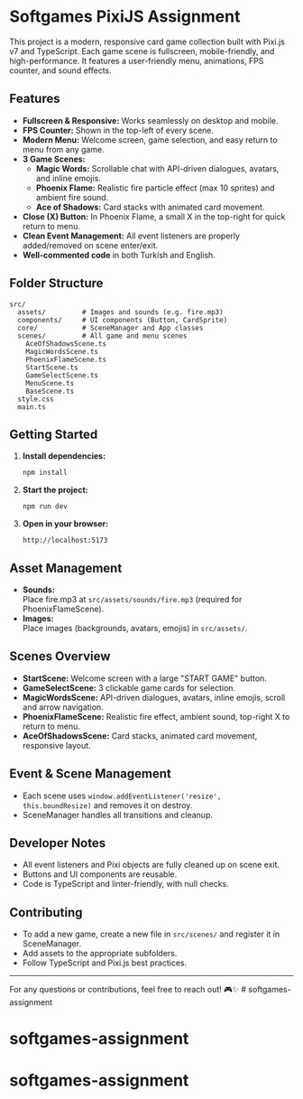 # Softgames PixiJS Assignment

This project is a modern, responsive card game collection built with Pixi.js v7 and TypeScript.
Each game scene is fullscreen, mobile-friendly, and high-performance.
It features a user-friendly menu, animations, FPS counter, and sound effects.

## Features

- **Fullscreen & Responsive:** Works seamlessly on desktop and mobile.
- **FPS Counter:** Shown in the top-left of every scene.
- **Modern Menu:** Welcome screen, game selection, and easy return to menu from any game.
- **3 Game Scenes:**
  - **Magic Words:** Scrollable chat with API-driven dialogues, avatars, and inline emojis.
  - **Phoenix Flame:** Realistic fire particle effect (max 10 sprites) and ambient fire sound.
  - **Ace of Shadows:** Card stacks with animated card movement.
- **Close (X) Button:** In Phoenix Flame, a small X in the top-right for quick return to menu.
- **Clean Event Management:** All event listeners are properly added/removed on scene enter/exit.
- **Well-commented code** in both Turkish and English.

## Folder Structure

```
src/
  assets/         # Images and sounds (e.g. fire.mp3)
  components/     # UI components (Button, CardSprite)
  core/           # SceneManager and App classes
  scenes/         # All game and menu scenes
    AceOfShadowsScene.ts
    MagicWordsScene.ts
    PhoenixFlameScene.ts
    StartScene.ts
    GameSelectScene.ts
    MenuScene.ts
    BaseScene.ts
  style.css
  main.ts
```

## Getting Started

1. **Install dependencies:**

   ```bash
   npm install
   ```

2. **Start the project:**

   ```bash
   npm run dev
   ```

3. **Open in your browser:**
   ```
   http://localhost:5173
   ```

## Asset Management

- **Sounds:**  
  Place fire.mp3 at `src/assets/sounds/fire.mp3` (required for PhoenixFlameScene).
- **Images:**  
  Place images (backgrounds, avatars, emojis) in `src/assets/`.

## Scenes Overview

- **StartScene:** Welcome screen with a large "START GAME" button.
- **GameSelectScene:** 3 clickable game cards for selection.
- **MagicWordsScene:** API-driven dialogues, avatars, inline emojis, scroll and arrow navigation.
- **PhoenixFlameScene:** Realistic fire effect, ambient sound, top-right X to return to menu.
- **AceOfShadowsScene:** Card stacks, animated card movement, responsive layout.

## Event & Scene Management

- Each scene uses `window.addEventListener('resize', this.boundResize)` and removes it on destroy.
- SceneManager handles all transitions and cleanup.

## Developer Notes

- All event listeners and Pixi objects are fully cleaned up on scene exit.
- Buttons and UI components are reusable.
- Code is TypeScript and linter-friendly, with null checks.

## Contributing

- To add a new game, create a new file in `src/scenes/` and register it in SceneManager.
- Add assets to the appropriate subfolders.
- Follow TypeScript and Pixi.js best practices.

---

For any questions or contributions, feel free to reach out! 🎮✨ # softgames-assignment
# softgames-assignment
# softgames-assignment
